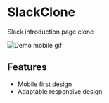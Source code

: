 # SlackClone
Slack introduction page clone


![Demo mobile gif](https://media.giphy.com/media/GzVaKHSTK3AtxmO9BP/giphy.gif)

## Features
- Mobile first design
- Adaptable responsive design


